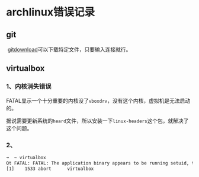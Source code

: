 # archlinux错误记录

## git

​	[gitdownload](https://minhaskamal.github.io/DownGit/#/home)可以下载特定文件，只要输入连接就行。

## virtualbox

### 1、内核消失错误

​	FATAL显示一个十分重要的内核没了`vboxdrv`，没有这个内核，虚拟机是无法启动的。

​	据说需要更新系统的`heard`文件，所以安装一下`linux-headers`这个包，就解决了这个问题。

### 2、

```bash
➜  ~ virtualbox
Qt FATAL: FATAL: The application binary appears to be running setuid, this is a security hole.
[1]    1533 abort      virtualbox
```

​	

